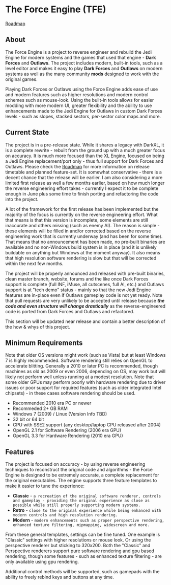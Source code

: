# The Force Engine (TFE)
[Roadmap](Roadmap.md)

## About
The Force Engine is a project to reverse engineer and rebuild the Jedi Engine for modern systems and the games that used that engine - **Dark Forces** and **Outlaws**. The project includes modern, built-in tools, such as a level editor and makes it easy to play **Dark Forces** and **Outlaws** on modern systems as well as the many community **mods** designed to work with the original games.

Playing Dark Forces or Outlaws using the Force Engine adds ease of use and modern features such as higher resolutions and modern control schemes such as mouse-look. Using the built-in tools allows for easier modding with more modern UI, greater flexibility and the ability to use enhancements made to the Jedi Engine for Outlaws in custom Dark Forces levels - such as slopes, stacked sectors, per-sector color maps and more.

## Current State
The project is in a pre-release state. While it shares a legacy with DarkXL, it is a complete rewrite - rebuilt from the ground up with a much greater focus on accuracy. It is much more focused than the XL Engine, focused on being a Jedi Engine replacement/port only - thus full support for Dark Forces and Outlaws. Please check the [Roadmap](Roadmap.md) for more information on release timetable and planned feature-set. It is somewhat conservative - there is a decent chance that the release will be earlier. I am also considering a more limited first release as well a few months earlier, based on how much longer the reverse engineering effort takes - currently I expect it to be complete enough in June plus some time to finish porting and refactoring the code into the project.

A lot of the framework for the first release has been implemented but the majority of the focus is currently on the reverse engineering effort. What that means is that this version is incomplete, some elements are still inaccurate and others missing (such as enemy AI). 
The reason is simple - these elements will be filled in and/or corrected based on the reverse engineering work that is currently underway (and has been for some time). That means that no announcement has been made, no pre-built binaries are available and no non-Windows build system is in place (and it is unlikely buildable on anything but Windows at the moment anyway). It also means that high resolution software rendering is slow but that will be corrected within the next few months.

The project will be properly announced and released with pre-built binaries, clean master branch, website, forums and the like once Dark Forces support is complete (full INF, iMuse, all cutscenes, full AI, etc.) and Outlaws support is at "tech demo" status - mainly so that the new Jedi Engine features are in-place even if Outlaws gameplay code is not yet ready. Note that pull requests are very unlikely to be accepted until release because __*the code and even structure will change drastically*__ as the reverse-engineered code is ported from Dark Forces and Outlaws and refactored.

This section will be updated near release and contain a better description of the how & whys of this project.

## Minimum Requirements
Note that older OS versions might work (such as Vista) but at least Windows 7 is highly recommended. Software rendering still relies on OpenGL to accelerate blitting. Generally a 2010 or later PC is recommended, though machines as old as 2009 or even 2006, depending on OS, may work but will likely not perform well unless running at a modest resolution. Note that some older GPUs may perform poorly with hardware rendering due to driver issues or poor support for required features (such as older integrated Intel chipsets) - in these cases software rendering should be used.
* Recommended 2010 era PC or newer
* Recommeded 2+ GB RAM
* Windows 7 (2009) / Linux (Version Info TBD)
* 32 bit or 64 bit
* CPU with SSE2 support (any desktop/laptop CPU released after 2004)
* OpenGL 2.1 for Software Rendering (2006 era GPU)
* OpenGL 3.3 for Hardware Rendering (2010 era GPU)

## Features
The project is focused on accuracy - by using reverse engineering techniques to reconstruct the original code and algorithms - the Force Engine is designed to be extremely accurate, a complete replacement for the original executables. The engine supports three feature templates to make it easier to tune the experience:
* **Classic** - `a recreation of the original software renderer, controls and gameplay - providing the original experience as close as possible while still properly supporting modern systems.`
* **Retro** - `close to the original experience while being enhanced with modern controls and high resolution rendering.`
* **Modern** - `modern enhancements such as proper perspective rendering, enhanced texture filtering, mipmapping, widescreen and more.`

From these general templates, settings can be fine tuned. One example is "Classic" settings with higher resolutions or mouse look. Or using the perspective renderer but sticking to 320x200. Both the "Classic" and Perspective renderers support pure software rendering and gpu based rendering, though some features - such as enhanced texture filtering - are only available using gpu rendering.

Additional control methods will be supported, such as gamepads with the ability to freely rebind keys and buttons at any time.
